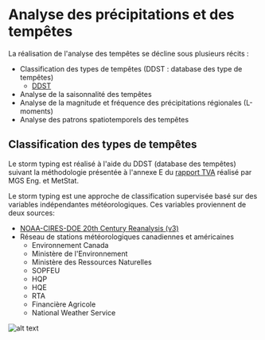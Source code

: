 # Analyse des précipitations et des tempêtes
La réalisation de l'analyse des tempêtes se décline sous plusieurs récits :
- Classification des types de tempêtes (DDST : database des type de tempêtes)
  - [DDST](https://github.com/hydrologie/sefm/blob/master/notebooks/storms/DDST.ipynb)
- Analyse de la saisonnalité des tempêtes
- Analyse de la magnitude et fréquence des précipitations régionales (L-moments)
- Analyse des patrons spatiotemporels des tempêtes

## Classification des types de tempêtes 
Le storm typing est réalisé à l'aide du DDST (database des tempêtes) suivant la méthodologie présentée à l'annexe E du [rapport TVA](http://www.mgsengr.com/damsafetyfiles/TVA_Point%20Precipitation-Frequency_2015-03-02_Release.pdf?target=_blank&#page=132) réalisé par MGS Eng. et MetStat.

Le storm typing est une approche de classification supervisée basé sur des variables indépendantes météorologiques. Ces variables proviennent de deux sources:
- [NOAA-CIRES-DOE 20th Century Reanalysis (v3)](https://psl.noaa.gov/data/gridded/data.20thC_ReanV3.html)
- Réseau de stations météorologiques canadiennes et américaines 
  - Environnement Canada
  - Ministère de l'Environnement 
  - Ministère des Ressources Naturelles
  - SOPFEU
  - HQP
  - HQE
  - RTA
  - Financière Agricole
  - National Weather Service

![alt text](https://github.com/hydrologie/sefm/blob/master/img/AMS.png?raw=true)
